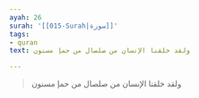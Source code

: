 ```yaml
---
ayah: 26
surah: '[[015-Surah|سورة]]'
tags:
- quran
text: ولقد خلقنا الإنسان من صلصال من حمإ مسنون

---
```

> ولقد خلقنا الإنسان من صلصال من حمإ مسنون
